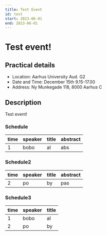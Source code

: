 ```yaml
---
title: Test Event
id: test
start: 2023-06-01
end: 2023-06-01
---
```


# Test event!

## Practical details
- Location: Aarhus University Aud. G2
- Date and Time: December 15th 9.15-17.00
- Address: Ny Munkegade 118, 8000 Aarhus C

## Description
Test event!

### Schedule
| time | speaker | title | abstract |
|------|---------|-------|----------|
| 1    | bobo    | al    | abs      |

### Schedule2
| time | speaker | title | abstract |
|------|---------|-------|----------|
| 2    | po      | by    | pas      |

### Schedule3
| time | speaker | title |
|------|---------|-------|
| 1    | bobo    | al    |
| 2    | po      | by    |